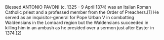 Blessed ANTONIO PAVONI (c. 1325 - 9 April 1374) was an Italian Roman Catholic priest and a professed member from the Order of Preachers.[1] He served as an inquisitor-general for Pope Urban V in combatting Waldensians in the Lombard region but the Waldensians succeeded in killing him in an ambush as he presided over a sermon just after Easter in 1374.[2]
